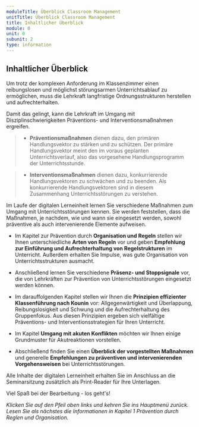 ```yaml
---
moduleTitle: Überblick Classroom Management
unitTitle: Überblick Classroom Management
title: Inhaltlicher Überblick
module: 0
unit: 0
subunit: 2
type: information
---
```


## Inhaltlicher Überblick

Um trotz der komplexen Anforderung im Klassenzimmer einen reibungslosen und möglichst störungsarmen Unterrichtsablauf zu ermöglichen, muss die Lehrkraft langfristige Ordnungsstrukturen herstellen und aufrechterhalten. 

Damit das gelingt, kann die Lehrkraft im Umgang mit Disziplinschwierigkeiten Präventions- und Interventionsmaßnahmen ergreifen. 

> - **Präventionsmaßnahmen** dienen dazu, den primären Handlungsvektor zu stärken und zu schützen. Der primäre Handlungsvektor meint den im voraus geplanten Unterrichtsverlauf, also das vorgesehene Handlungsprogramm der Unterrichtsstunde. 

> - **Interventionsmaßnahmen** dienen dazu, konkurrierende Handlungsvektoren zu schwächen und zu beenden. Als konkurrierende Handlungsvektoren sind in diesem Zusammenhang Unterrichtsstörungen zu verstehen. 


Im Laufe der digitalen Lerneinheit lernen Sie verschiedene Maßnahmen zum Umgang mit Unterrichtsstörungen kennen. Sie werden feststellen, dass die Maßnahmen, je nachdem, wie und wann sie eingesetzt werden, sowohl präventive als auch intervenierende Elemente aufweisen. 

* Im Kapitel zur Prävention durch **Organisation und Regeln** stellen wir Ihnen unterschiedliche **Arten von Regeln** vor und geben **Empfehlung zur Einführung und Aufrechterhaltung von Regelstrukturen** im Unterricht. Außerdem erhalten Sie Impulse, was gute Organisation von Unterrichtsstrukturen ausmacht. 

* Anschließend lernen Sie verschiedene **Präsenz- und Stoppsignale** vor, die von Lehrkräften zur Prävention von Unterrichtsstörungen eingesetzt werden können. 
  
* Im darauffolgenden Kapitel stellen wir Ihnen die **Prinzipien effizienter Klassenführung nach Kounin** vor: Allgegenwärtigkeit und Überlappung, Reibungslosigkeit und Schwung und die Aufrechterhaltung des Gruppenfokus. Aus diesen Prinzipien ergeben sich vielfältige Präventions- und Interventionsstrategien für Ihren Unterricht. 

* Im Kapitel **Umgang mit akuten Konflikten** möchten wir Ihnen einige Grundmuster für Akutreaktionen vorstellen.  

* Abschließend finden Sie einen **Überblick der vorgestellten Maßnahmen** und generelle **Empfehlungen zu präventiven und intervenierenden Vorgehensweisen** bei Unterrichtsstörungen.


Alle Inhalte der digitalen Lerneinheit erhalten Sie im Anschluss an die Seminarsitzung zusätzlich als Print-Reader für Ihre Unterlagen.

Viel Spaß bei der Bearbeitung - los geht's! 

*Klicken Sie auf den Pfeil oben links und kehren Sie ins Hauptmenü zurück. Lesen Sie als nächstes die Informationen in Kapitel 1 Prävention durch Reglen und Organisation.*
